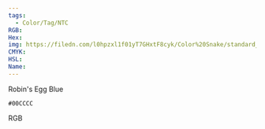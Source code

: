 ```yaml
---
tags:
  - Color/Tag/NTC
RGB:
Hex:
img: https://filedn.com/l0hpzxl1f01yT7GHxtF8cyk/Color%20Snake/standard_csv_to_svg/%23/00CCCC.svg
CMYK:
HSL:
Name:
---
```

Robin's Egg Blue
```palette
#00CCCC
```
RGB
